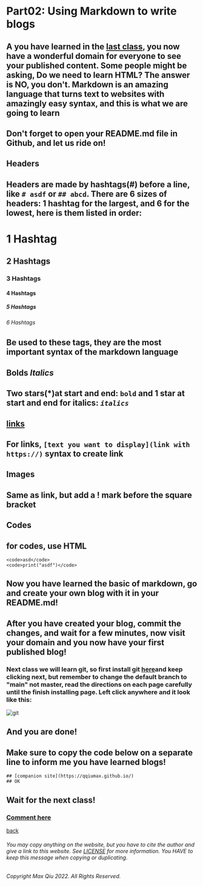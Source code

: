 # Part02: Using Markdown to write blogs
## A you have learned in the [last class](https://qqiumax.github.io/blog/get-your-github-domain/), you now have a wonderful domain for everyone to see your published content. Some people might be asking, Do we need to learn HTML? The answer is NO, you don't. Markdown is an amazing language that turns text to websites with amazingly easy syntax, and this is what we are going to learn

## Don't forget to open your README.md file in Github, and let us ride on!

## **Headers**
## Headers are made by hashtags(#) before a line, like <code># asdf</code> or <code>## abcd</code>. There are 6 sizes of headers: 1 hashtag for the largest, and 6 for the lowest, here is them listed in order:
# 1 Hashtag
## 2 Hashtags
### 3 Hashtags
#### 4 Hashtags
##### 5 Hashtags
###### 6 Hashtags
## Be used to these tags, they are the most important syntax of the markdown language

## **Bolds** *Italics*
## Two stars(*)at start and end: <code>**bold**</code> and 1 star at start and end for italics: <code>*italics*</code>

## [links](https://qqiumax.github.io/blog/write-blog-using-markdown/)
## For links, <code>[text you want to display](link with https://)</code> syntax to create link

## **Images**
## Same as link, but add a ! mark before the square bracket

## Codes
## for codes, use HTML 
    <code>asd</code>
    <code>print("asdf")</code>

## Now you have learned the basic of markdown, go and create your own blog with it in your README.md!
## After you have created your blog, commit the changes, and wait for a few minutes, now visit your domain and you now have your first published blog!

### Next class we will learn git, so first install git [here](https://git-scm.com/downloads)and keep clicking next, but remember to change the default branch to "main" not master, read the directions on each page carefully until the finish installing page. Left click anywhere and it look like this:
![git](https://qqiumax.github.io/blog/write-blog-using-markdown/git.png)
## And you are done!

## Make sure to copy the code below on a separate line to inform me you have learned blogs!

    ## [companion site](https://qqiumax.github.io/)
    ## OK

## Wait for the next class!
### **[Comment here](https://qqiumax.github.io/comment/)**

[back](https://qqiumax.github.io/blog/)


###### You may copy anything on the website, but you have to cite the author and give a link to this website. See [LICENSE](https://qqiumax.github.io/LICENSE) for more information. You HAVE to keep this message when copying or duplicating.

###### Copyright Max Qiu 2022. All Rights Reserved.